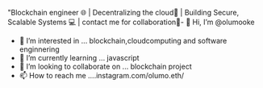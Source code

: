 "Blockchain engineer 🌐 | Decentralizing the cloud🔗 | Building Secure, Scalable Systems 💻 | contact me for collaboration🔗- 👋 Hi, I’m @olumooke
- 👀 I’m interested in ... blockchain,cloudcomputing and software enginnering
- 🌱 I’m currently learning ... javascript
- 💞️ I’m looking to collaborate on ... blockchain project
- 📫 How to reach me ....instagram.com/olumo.eth/
<!---
olumooke/olumooke is a ✨ special ✨ repository because its `README.md` (this file) appears on your GitHub profile.
You can click the Preview link to take a look at your changes.
--->
